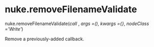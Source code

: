 # nuke.removeFilenameValidate
nuke.removeFilenameValidate(_call_ , _args =()_, _kwargs ={}_, _nodeClass ='Write'_)

Remove a previously-added callback.
